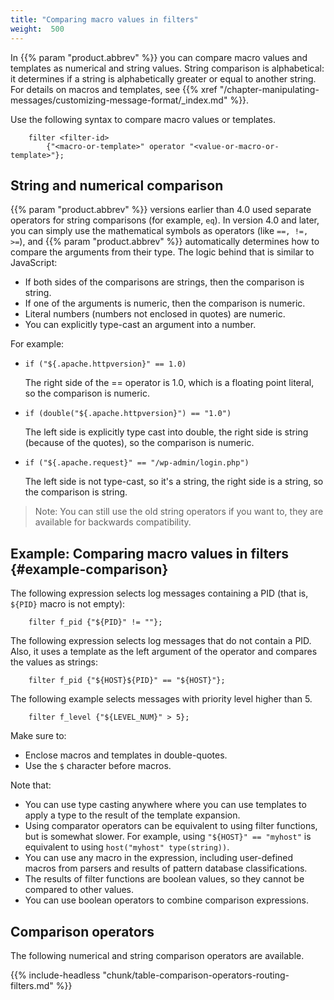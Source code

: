 ```yaml
---
title: "Comparing macro values in filters"
weight:  500
---
```

<!-- DISCLAIMER: This file is based on the syslog-ng Open Source Edition documentation https://github.com/balabit/syslog-ng-ose-guides/commit/2f4a52ee61d1ea9ad27cb4f3168b95408fddfdf2 and is used under the terms of The syslog-ng Open Source Edition Documentation License. The file has been modified by Axoflow. -->

In {{% param "product.abbrev" %}} you can compare macro values and templates as numerical and string values. String comparison is alphabetical: it determines if a string is alphabetically greater or equal to another string. For details on macros and templates, see {{% xref "/chapter-manipulating-messages/customizing-message-format/_index.md" %}}.

Use the following syntax to compare macro values or templates.

```shell
    filter <filter-id>
        {"<macro-or-template>" operator "<value-or-macro-or-template>"};
```

## String and numerical comparison

{{% param "product.abbrev" %}} versions earlier than 4.0 used separate operators for string comparisons (for example, `eq`). In version 4.0 and later, you can simply use the mathematical symbols as operators (like `==, !=, >=`), and {{% param "product.abbrev" %}} automatically determines how to compare the arguments from their type. The logic behind that is similar to JavaScript:

- If both sides of the comparisons are strings, then the comparison is string.
- If one of the arguments is numeric, then the comparison is numeric.
- Literal numbers (numbers not enclosed in quotes) are numeric.
- You can explicitly type-cast an argument into a number.

For example:

- `if ("${.apache.httpversion}" == 1.0)`

    The right side of the == operator is 1.0, which is a floating point literal, so the comparison is numeric.

- `if (double("${.apache.httpversion}") == "1.0")`

    The left side is explicitly type cast into double, the right side is string (because of the quotes), so the comparison is numeric.

- ```if ("${.apache.request}" == "/wp-admin/login.php")```

    The left side is not type-cast, so it's a string, the right side is a string, so the comparison is string.

> Note: You can still use the old string operators if you want to, they are available for backwards compatibility.

## Example: Comparing macro values in filters {#example-comparison}

The following expression selects log messages containing a PID (that is, `${PID}` macro is not empty):

```shell
    filter f_pid {"${PID}" != ""};
```

The following expression selects log messages that do not contain a PID. Also, it uses a template as the left argument of the operator and compares the values as strings:

```shell
    filter f_pid {"${HOST}${PID}" == "${HOST}"};
```

The following example selects messages with priority level higher than 5.

```shell
    filter f_level {"${LEVEL_NUM}" > 5};
```

Make sure to:

- Enclose macros and templates in double-quotes.
- Use the `$` character before macros.

Note that:

- You can use type casting anywhere where you can use templates to apply a type to the result of the template expansion.
- Using comparator operators can be equivalent to using filter functions, but is somewhat slower. For example, using `"${HOST}" == "myhost"` is equivalent to using `host("myhost" type(string))`.
- You can use any macro in the expression, including user-defined macros from parsers and results of pattern database classifications.
- The results of filter functions are boolean values, so they cannot be compared to other values.
- You can use boolean operators to combine comparison expressions.

## Comparison operators

The following numerical and string comparison operators are available.

{{% include-headless "chunk/table-comparison-operators-routing-filters.md" %}}
